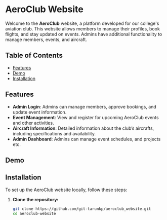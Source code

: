 # AeroClub Website

Welcome to the **AeroClub** website, a platform developed for our college's aviation club. This website allows members to manage their profiles, book flights, and stay updated on events. Admins have additional functionality to manage members, events, and aircraft.

## Table of Contents
- [Features](#features)
- [Demo](#demo)
- [Installation](#installation)

## Features

- **Admin Login**: Admins can manage members, approve bookings, and update event information.
- **Event Management**: View and register for upcoming AeroClub events and other activities.
- **Aircraft Information**: Detailed information about the club’s aircrafts, including specifications and availability.
- **Admin Dashboard**: Admins can manage event schedules, and projects etc.

## Demo


## Installation
To set up the AeroClub website locally, follow these steps:

1. **Clone the repository:**
   ```bash
   git clone https://github.com/git-tarunkp/aeroclub_website.git
   cd aeroclub-website
